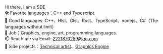  Hi there, I am a SDE   
 🛠 Favorite languages：C++ and Typescript.  
 💬 Good languages: C++、Hlsl、Glsl、Rust、TypeScript、nodejs、C#（The languages without limit）  
 🏢 Job：Graphics, engine, art, programming languages.  
 📫 Reach me via Email: 2221870259@qq.com  
 🎨 Side projects：[Technical artist](https://github.com/ray-cast/ray-mmd)、[Graphics Engine](https://github.com/octoon/octoon)
<!--
**ray-cast/ray-cast** is a ✨ _special_ ✨ repository because its `README.md` (this file) appears on your GitHub profile.

Here are some ideas to get you started:

- 🔭 I’m currently working on ...
- 🌱 I’m currently learning ...
- 👯 I’m looking to collaborate on ...
- 🤔 I’m looking for help with ...
- 💬 Ask me about ...
- 📫 How to reach me: ...
- 😄 Pronouns: ...
- ⚡ Fun fact: ...
-->
